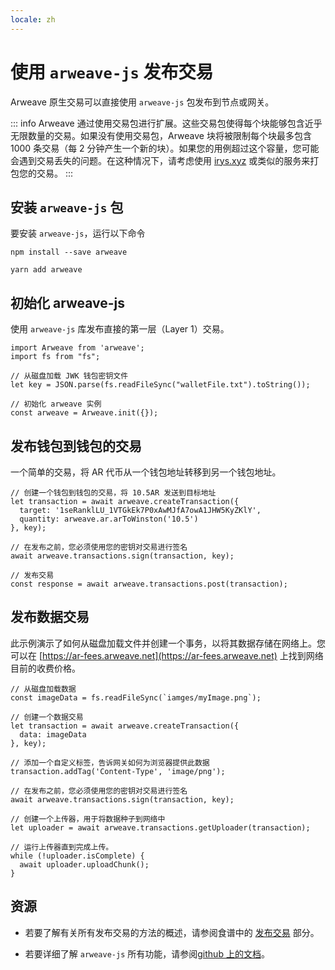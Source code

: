 ```yaml
---
locale: zh
---
```


# 使用 `arweave-js` 发布交易

Arweave 原生交易可以直接使用 `arweave-js` 包发布到节点或网关。

::: info
Arweave 通过使用交易包进行扩展。这些交易包使得每个块能够包含近乎无限数量的交易。如果没有使用交易包，Arweave 块将被限制每个块最多包含 1000 条交易（每 2 分钟产生一个新的块）。如果您的用例超过这个容量，您可能会遇到交易丢失的问题。在这种情况下，请考虑使用 [irys.xyz](./irys.md) 或类似的服务来打包您的交易。
:::

## 安装 `arweave-js` 包

要安装 `arweave-js`，运行以下命令
<CodeGroup>
<CodeGroupItem title="NPM">

```console:no-line-numbers
npm install --save arweave
```

  </CodeGroupItem>
  <CodeGroupItem title="YARN">

```console:no-line-numbers
yarn add arweave
```

  </CodeGroupItem>
</CodeGroup>

## 初始化 arweave-js

使用 `arweave-js` 库发布直接的第一层（Layer 1）交易。

```js:no-line-numbers
import Arweave from 'arweave';
import fs from "fs";

// 从磁盘加载 JWK 钱包密钥文件
let key = JSON.parse(fs.readFileSync("walletFile.txt").toString());

// 初始化 arweave 实例
const arweave = Arweave.init({});
```

## 发布钱包到钱包的交易

一个简单的交易，将 AR 代币从一个钱包地址转移到另一个钱包地址。

```js:no-line-numbers
// 创建一个钱包到钱包的交易，将 10.5AR 发送到目标地址
let transaction = await arweave.createTransaction({
  target: '1seRanklLU_1VTGkEk7P0xAwMJfA7owA1JHW5KyZKlY',
  quantity: arweave.ar.arToWinston('10.5')
}, key);

// 在发布之前，您必须使用您的密钥对交易进行签名
await arweave.transactions.sign(transaction, key);

// 发布交易
const response = await arweave.transactions.post(transaction);
```

## 发布数据交易

此示例演示了如何从磁盘加载文件并创建一个事务，以将其数据存储在网络上。您可以在 [https://ar-fees.arweave.net](https://ar-fees.arweave.net) 上找到网络目前的收费价格。

```js:no-line-numbers
// 从磁盘加载数据
const imageData = fs.readFileSync(`iamges/myImage.png`);

// 创建一个数据交易
let transaction = await arweave.createTransaction({
  data: imageData
}, key);

// 添加一个自定义标签，告诉网关如何为浏览器提供此数据
transaction.addTag('Content-Type', 'image/png');

// 在发布之前，您必须使用您的密钥对交易进行签名
await arweave.transactions.sign(transaction, key);

// 创建一个上传器，用于将数据种子到网络中
let uploader = await arweave.transactions.getUploader(transaction);

// 运行上传器直到完成上传。
while (!uploader.isComplete) {
  await uploader.uploadChunk();
}
```

## 资源

-   若要了解有关所有发布交易的方法的概述，请参阅食谱中的 [发布交易](../../concepts/post-transactions.md) 部分。

-   若要详细了解 `arweave-js` 所有功能，请参阅[github 上的文档](https://github.com/ArweaveTeam/arweave-js)。
